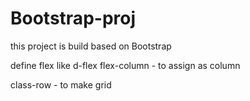 # Bootstrap-proj

this project is build based on Bootstrap

define flex like
d-flex
flex-column  - to assign as column 

class-row - to make grid